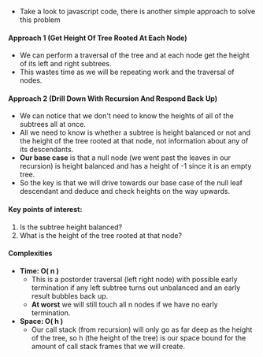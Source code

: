 * Take a look to javascript code, there is another simple approach to solve this problem
#### **Approach 1 (Get Height Of Tree Rooted At Each Node)**
  * We can perform a traversal of the tree and at each node get the height of its left and right subtrees.
  * This wastes time as we will be repeating work and the traversal of nodes.
#### **Approach 2 (Drill Down With Recursion And Respond Back Up)**
  * We can notice that we don't need to know the heights of all of the subtrees all at once.
  * All we need to know is whether a subtree is height balanced or not and the height of the tree rooted at that node, not information about any of its descendants.
  * **Our base case** is that a null node (we went past the leaves in our recursion) is height balanced and has a height of -1 since it is an empty tree.
  * So the key is that we will drive towards our base case of the null leaf descendant and deduce and check heights on the way upwards.
#### Key points of interest:
  1. Is the subtree height balanced?
  2. What is the height of the tree rooted at that node?
#### Complexities
* **Time: O( n )**
  * This is a postorder traversal (left right node) with possible early termination if any left subtree turns out unbalanced and an early result bubbles back up.
  * **At worst** we will still touch all n nodes if we have no early termination.
* **Space: O( h )**
  * Our call stack (from recursion) will only go as far deep as the height of the tree, so h (the height of the tree) is our space bound for the amount of call stack frames that we will create.
